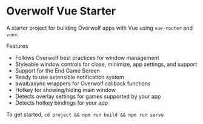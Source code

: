# Overwolf Vue Starter #

A starter project for building Overwolf apps with Vue using `vue-router` and `vuex`.

Features
* Follows Overwolf best practices for window management
* Styleable window controls for close, minimize, app settings, and support
* Support for the End Game Screen
* Ready to use extensible notification system
* await/async wrappers for Overwolf callback functions
* Hotkey for showing/hiding main window
* Detects overlay settings for games supported by your app
* Detects hotkey bindings for your app

To get started, `cd project && npm run build && npm run serve`
